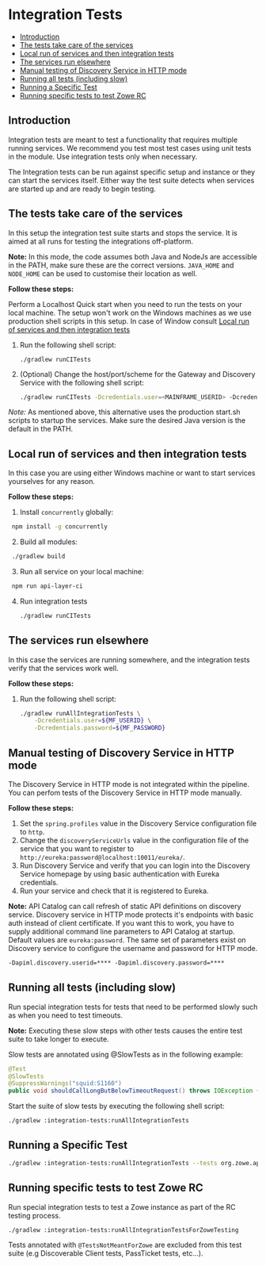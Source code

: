<!-- omit in toc -->
# Integration Tests

- [Introduction](#introduction)
- [The tests take care of the services](#the-tests-take-care-of-the-services)
- [Local run of services and then integration tests](#local-run-of-services-and-then-integration-tests)
- [The services run elsewhere](#the-services-run-elsewhere)
- [Manual testing of Discovery Service in HTTP mode](#manual-testing-of-discovery-service-in-http-mode)
- [Running all tests (including slow)](#running-all-tests-including-slow)
- [Running a Specific Test](#running-a-specific-test)
- [Running specific tests to test Zowe RC](#running-specific-tests-to-test-zowe-rc)

## Introduction

Integration tests are meant to test a functionality that requires multiple running services. We recommend you test most test cases using unit tests in the module. Use integration tests only when necessary.

The Integration tests can be run against specific setup and instance or they can start the services itself. Either way the test suite detects when services are started up and are ready to begin testing.

## The tests take care of the services

In this setup the integration test suite starts and stops the service. It is aimed at all runs for testing the integrations off-platform.

**Note:** In this mode, the code assumes both Java and NodeJs are accessible in the PATH, make sure these are the correct versions.
`JAVA_HOME` and `NODE_HOME` can be used to customise their location as well.

**Follow these steps:**

Perform a Localhost Quick start when you need to run the tests on your local machine. The setup won't work on the Windows machines as we use production shell scripts in this setup. In case of Window consult [Local run of services and then integration tests](#local-run-of-services-and-then-integration-tests)

1. Run the following shell script:

    ```shell
    ./gradlew runCITests
    ```

2. (Optional) Change the host/port/scheme for the Gateway and Discovery Service with the following shell script:

    ```sh
    ./gradlew runCITests -Dcredentials.user=<MAINFRAME_USERID> -Dcredentials.password=<PASSWORD> -Ddiscovery.host=<DS_HOST> -Ddiscovery.port=<DS_PORT>  -Dgateway.host=<GW_HOST> -Dgateway.port=<GW_PORT> -Dgateway.scheme=https
    ```

*Note:* As mentioned above, this alternative uses the production start.sh scripts to startup the services. Make sure the desired Java version is the default in the PATH.

## Local run of services and then integration tests

In this case you are using either Windows machine or want to start services yourselves for any reason.

**Follow these steps:**

1. Install `concurrently` globally:

  ```sh
   npm install -g concurrently
   ```

2. Build all modules:

  ```sh
   ./gradlew build
   ```

3. Run all service on your local machine:

  ```sh
   npm run api-layer-ci
   ```

4. Run integration tests

   ```sh
   ./gradlew runCITests
   ```

## The services run elsewhere

In this case the services are running somewhere, and the integration tests verify that the services work well.

**Follow these steps:**

1. Run the following shell script:

    ```sh
   ./gradlew runAllIntegrationTests \
        -Dcredentials.user=${MF_USERID} \
        -Dcredentials.password=${MF_PASSWORD}
    ```

## Manual testing of Discovery Service in HTTP mode

The Discovery Service in HTTP mode is not integrated within the pipeline. You can perfom tests of the Discovery Service in HTTP mode manually.

**Follow these steps:**

1. Set the `spring.profiles` value in the Discovery Service configuration file to `http`.
2. Change the `discoveryServiceUrls` value in the configuration file of the service that you want to register to `http://eureka:password@localhost:10011/eureka/`.
3. Run Discovery Service and verify that you can login into the Discovery Service homepage by using basic authentication with Eureka credentials.
4. Run your service and check that it is registered to Eureka.

**Note:** API Catalog can call refresh of static API definitions on discovery service. Discovery service in HTTP mode protects it's endpoints with basic auth instead of client certificate. If you want this to work, you have to supply additional command line parameters to API Catalog at startup. Default values are `eureka:password`. The same set of parameters exist on Discovery service to configure the username and password for HTTP mode.

```txt
-Dapiml.discovery.userid=**** -Dapiml.discovery.password=****
```

## Running all tests (including slow)

Run special integration tests for tests that need to be performed slowly such as when you need to test timeouts.

**Note:** Executing these slow steps with other tests causes
the entire test suite to take longer to execute.

Slow tests are annotated using @SlowTests as in the following example:

```java
@Test
@SlowTests
@SuppressWarnings("squid:S1160")
public void shouldCallLongButBelowTimeoutRequest() throws IOException {
```

Start the suite of slow tests by executing the following shell script:

```shell
./gradlew :integration-tests:runAllIntegrationTests
```

## Running a Specific Test

```sh
./gradlew :integration-tests:runAllIntegrationTests --tests org.zowe.apiml.gatewayservice.PassTicketTest
```

## Running specific tests to test Zowe RC

Run special integration tests to test a Zowe instance as part of the RC testing process.

```shell
./gradlew :integration-tests:runAllIntegrationTestsForZoweTesting
```

Tests annotated with `@TestsNotMeantForZowe` are excluded from this test suite (e.g Discoverable Client tests, PassTicket tests, etc...).
